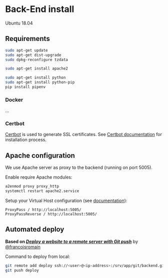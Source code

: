 # Back-End install

Ubuntu 18.04

## Requirements

```bash
sudo apt-get update
sudo apt-get dist-upgrade
sudo dpkg-reconfigure tzdata

sudo apt-get install apache2

sudo apt-get install python
sudo apt-get install python-pip
pip install pipenv
```

### Docker

...

### Certbot

[Certbot](https://certbot.eff.org/) is used to generate SSL certificates.
See [Certbot documentation](https://certbot.eff.org/lets-encrypt/ubuntubionic-apache) for installation process.

## Apache configuration

We use Apache server as proxy to the backend (running on port 5005).

Enable require Apache modules:
```bash
a2enmod proxy proxy_http
systemctl restart apache2.service
```

Setup your Virtual Host configuration (see [documentation](https://httpd.apache.org/docs/2.4/en/mod/mod_proxy.html)):
```ApacheConfig
ProxyPass / http://localhost:5005/
ProxyPassReverse / http://localhost:5005/
```

## Automated deploy

**Based on [*Deploy a website to a remote server with Git push*](https://medium.com/@francoisromain/vps-deploy-with-git-fea605f1303b)** by [@francoisromain](https://github.com/francoisromain)

Command to deploy from local:
```bash
git remote add deploy ssh://<user>@<ip-address>:/srv/app/git/backend.git
git push deploy
```

